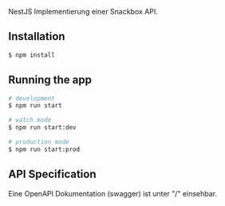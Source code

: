 NestJS Implementierung einer Snackbox API.

## Installation

```bash
$ npm install
```

## Running the app

```bash
# development
$ npm run start

# watch mode
$ npm run start:dev

# production mode
$ npm run start:prod
```

## API Specification
Eine OpenAPI Dokumentation (swagger) ist unter "/" einsehbar.